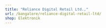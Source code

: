 ```yaml
---
title: "Reliance Digital Retail Ltd.,"
url: /bangalore/reliance-digital-retail-ltd/
shop: Elektronik
---
```

